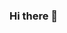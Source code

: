 ### Hi there 👋

<!--
**BilalAtesli/BilalAtesli** is a ✨ _special_ ✨ repository because its `README.md` (this file) appears on your GitHub profile.

Here are some ideas to get you started:

- 👋 Hi, I’m Bilal Ateşli
- 👀 I’m interested in Web-Development
- 🌱 I’m currently learning Python Django
-->
